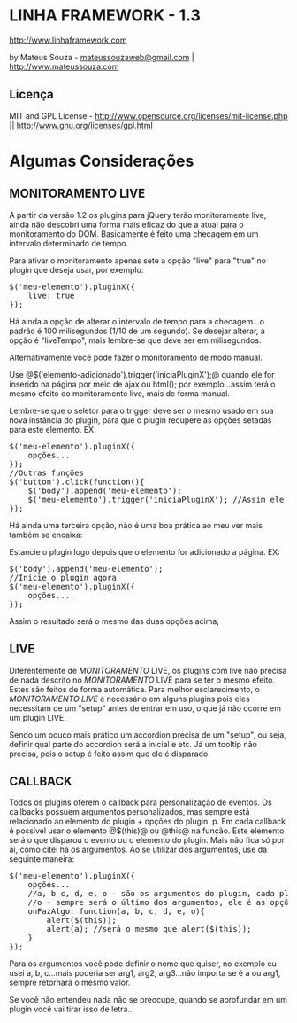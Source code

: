LINHA FRAMEWORK - 1.3
=====================
http://www.linhaframework.com

by Mateus Souza - mateussouzaweb@gmail.com | http://www.mateussouza.com

Licença
-----------
MIT and GPL License - http://www.opensource.org/licenses/mit-license.php || http://www.gnu.org/licenses/gpl.html

Algumas Considerações
=====================

MONITORAMENTO LIVE
------------------
A partir da versão 1.2 os plugins para jQuery terão monitoramente live, ainda não descobri uma forma mais eficaz do que a atual para o monitoramento do DOM.
Basicamente é feito uma checagem em um intervalo determinado de tempo.

Para ativar o monitoramento apenas sete a opção "live" para "true" no plugin que deseja usar, por exemplo:

<pre>
$('meu-elemento').pluginX({
	live: true
});
</pre>

Há ainda a opção de alterar o intervalo de tempo para a checagem...o padrão é 100 milisegundos (1/10 de um segundo).
Se desejar alterar, a opção é "liveTempo", mais lembre-se que deve ser em milisegundos.

Alternativamente você pode fazer o monitoramento de modo manual.

Use @$('elemento-adicionado').trigger('iniciaPluginX');@ quando ele for inserido na página por meio de ajax ou html(); por exemplo...assim terá o mesmo efeito do monitoramente live, mais de forma manual.

Lembre-se que o seletor para o trigger deve ser o mesmo usado em sua nova instância do plugin, para que o plugin recupere as opções setadas para este elemento. EX:

<pre>
$('meu-elemento').pluginX({
	opções...
});
//Outras funções
$('button').click(function(){
	$('body').append('meu-elemento');
	$('meu-elemento').trigger('iniciaPluginX'); //Assim ele inicia o plugin com as opções setadas anteriormente
});
</pre>

Há ainda uma terceira opção, não é uma boa prática ao meu ver mais também se encaixa:

Estancie o plugin logo depois que o elemento for adicionado a página. EX:

<pre>
$('body').append('meu-elemento');
//Inicie o plugin agora
$('meu-elemento').pluginX({
	opções....
});
</pre>

Assim o resultado será o mesmo das duas opções acima;

LIVE
------

Diferentemente de *MONITORAMENTO* LIVE, os plugins com live não precisa de nada descrito no *MONITORAMENTO* LIVE para se ter o mesmo efeito. Estes são feitos de forma automática.
Para melhor esclarecimento, o *MONITORAMENTO LIVE* é necessário em alguns plugins pois eles necessitam de um "setup" antes de entrar em uso, o que já não ocorre em um plugin LIVE.

Sendo um pouco mais prático um accordion precisa de um "setup", ou seja, definir qual parte do accordion será a inicial e etc. Já um tooltip não precisa, pois o setup é feito assim que ele é disparado.

CALLBACK
--------

Todos os plugins oferem o callback para personalização de eventos. Os callbacks possuem argumentos personalizados, mas sempre está relacionado ao elemento do plugin + opções do plugin.
p. Em cada callback é possível usar o elemento @$(this)@ ou @this@ na função. Este elemento será o que disparou o evento ou o elemento do plugin. Mais não fica só por ai, como citei há os argumentos. Ao se utilizar dos argumentos, use da seguinte maneira:

<pre>
$('meu-elemento').pluginX({
	opções...
	//a, b c, d, e, o - são os argumentos do plugin, cada plugin informará quais são esses argumentos na documentação do própio.
	//o - sempre será o último dos argumentos, ele é as opções do plugin 
	onFazAlgo: function(a, b, c, d, e, o){
		alert($(this));
		alert(a); //será o mesmo que alert($(this));
	}
});
</pre>

Para os argumentos você pode definir o nome que quiser, no exemplo eu usei a, b, c...mais poderia ser arg1, arg2, arg3...não importa se é a ou arg1, sempre retornará o mesmo valor.

Se você não entendeu nada não se preocupe, quando se aprofundar em um plugin você vai tirar isso de letra...
